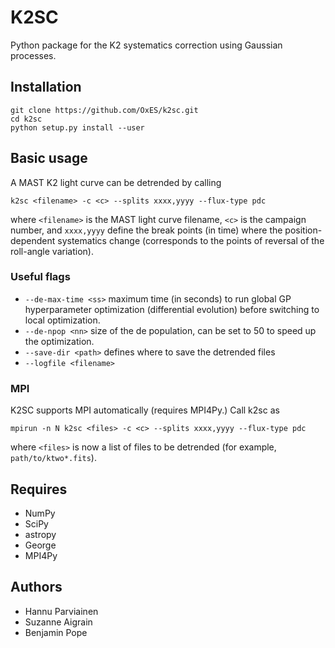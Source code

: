 # K2SC

Python package for the K2 systematics correction using Gaussian processes.

## Installation

    git clone https://github.com/OxES/k2sc.git
    cd k2sc
    python setup.py install --user

## Basic usage

A MAST K2 light curve can be detrended by calling

    k2sc <filename> -c <c> --splits xxxx,yyyy --flux-type pdc
    
where `<filename>` is the MAST light curve filename, `<c>` is the campaign number, and `xxxx,yyyy` define the break points (in time) where the position-dependent systematics change (corresponds to the points of reversal of the roll-angle variation).

### Useful flags

- `--de-max-time <ss>`  maximum time (in seconds) to run global GP hyperparameter optimization (differential evolution) before switching to local optimization.
- `--de-npop <nn>` size of the de population, can be set to 50 to speed up the optimization.
- `--save-dir <path>` defines where to save the detrended files
- `--logfile <filename>` 

### MPI

K2SC supports MPI automatically (requires MPI4Py.) Call k2sc as

    mpirun -n N k2sc <files> -c <c> --splits xxxx,yyyy --flux-type pdc

where `<files>` is now a list of files to be detrended (for example, `path/to/ktwo*.fits`).

## Requires

 - NumPy
 - SciPy
 - astropy
 - George
 - MPI4Py

## Authors

 - Hannu Parviainen
 - Suzanne Aigrain
 - Benjamin Pope
